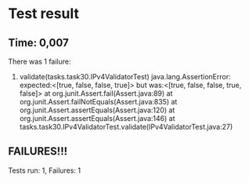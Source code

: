 # Test result
## Time: 0,007
There was 1 failure:
1) validate(tasks.task30.IPv4ValidatorTest)
   java.lang.AssertionError: expected:<[true, false, false, true]> but was:<[true, false, false, true, false]>
   at org.junit.Assert.fail(Assert.java:89)
   at org.junit.Assert.failNotEquals(Assert.java:835)
   at org.junit.Assert.assertEquals(Assert.java:120)
   at org.junit.Assert.assertEquals(Assert.java:146)
   at tasks.task30.IPv4ValidatorTest.validate(IPv4ValidatorTest.java:27)

## FAILURES!!!
Tests run: 1,  Failures: 1